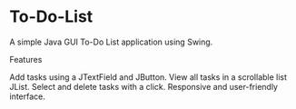 # To-Do-List
A simple Java GUI To-Do List application using Swing.

 Features

Add tasks using a JTextField and JButton.
View all tasks in a scrollable list JList.
Select and delete tasks with a click.
Responsive and user-friendly interface.
